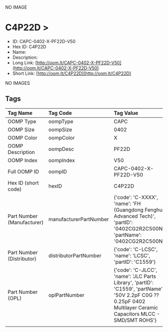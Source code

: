 


  
NO IMAGE  
# C4P22D > 

- ID: CAPC-0402-X-PF22D-V50
- Hex ID: C4P22D
- Name: 
- Description: 
- Long Link: [http://oom.lt/CAPC-0402-X-PF22D-V50](http://oom.lt/CAPC-0402-X-PF22D-V50)
- Short Link: [http://oom.lt/C4P22D](http://oom.lt/C4P22D)
  
NO IMAGES  
## Tags
  

|Tag Name|Tag Code|Tag Value|
| :--- | :--- | :--- |
|OOMP Type|oompType|CAPC|
|OOMP Size|oompSize|0402|
|OOMP Color|oompColor|X|
|OOMP Description|oompDesc|PF22D|
|OOMP Index|oompIndex|V50|
|Full OOMP ID|oompID|CAPC-0402-X-PF22D-V50|
|Hex ID (short code)|hexID|C4P22D|
|Part Number (Manufacturer)|manufacturerPartNumber|{'code': 'C-XXXX', 'name': 'FH (Guangdong Fenghua Advanced Tech)', 'partID': '0402CG2R2C500NT', 'partName': '0402CG2R2C500NT'}|
|Part Number (Distributor)|distributorPartNumber|{'code': 'C-LCSC', 'name': 'LCSC', 'partID': 'C1559'}|
|Part Number (OPL)|oplPartNumber|{'code': 'C-JLCC', 'name': 'JLC Parts Library', 'partID': 'C1559', 'partName': '50V 2.2pF C0G ??0.25pF 0402  Multilayer Ceramic Capacitors MLCC - SMD/SMT ROHS'}|
||||
